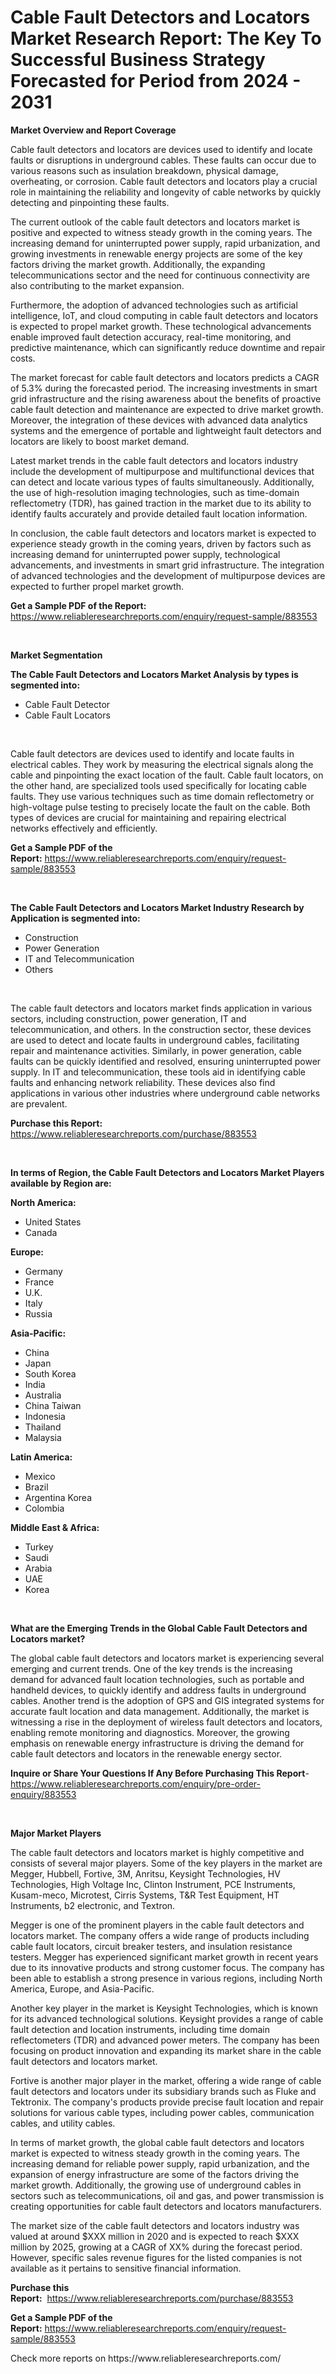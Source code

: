 <p><h1>Cable Fault Detectors and Locators Market Research Report: The Key To Successful Business Strategy Forecasted for Period from 2024 - 2031</h1></p><p><strong>Market Overview and Report Coverage</strong></p>
<p><p>Cable fault detectors and locators are devices used to identify and locate faults or disruptions in underground cables. These faults can occur due to various reasons such as insulation breakdown, physical damage, overheating, or corrosion. Cable fault detectors and locators play a crucial role in maintaining the reliability and longevity of cable networks by quickly detecting and pinpointing these faults.</p><p>The current outlook of the cable fault detectors and locators market is positive and expected to witness steady growth in the coming years. The increasing demand for uninterrupted power supply, rapid urbanization, and growing investments in renewable energy projects are some of the key factors driving the market growth. Additionally, the expanding telecommunications sector and the need for continuous connectivity are also contributing to the market expansion.</p><p>Furthermore, the adoption of advanced technologies such as artificial intelligence, IoT, and cloud computing in cable fault detectors and locators is expected to propel market growth. These technological advancements enable improved fault detection accuracy, real-time monitoring, and predictive maintenance, which can significantly reduce downtime and repair costs.</p><p>The market forecast for cable fault detectors and locators predicts a CAGR of 5.3% during the forecasted period. The increasing investments in smart grid infrastructure and the rising awareness about the benefits of proactive cable fault detection and maintenance are expected to drive market growth. Moreover, the integration of these devices with advanced data analytics systems and the emergence of portable and lightweight fault detectors and locators are likely to boost market demand.</p><p>Latest market trends in the cable fault detectors and locators industry include the development of multipurpose and multifunctional devices that can detect and locate various types of faults simultaneously. Additionally, the use of high-resolution imaging technologies, such as time-domain reflectometry (TDR), has gained traction in the market due to its ability to identify faults accurately and provide detailed fault location information.</p><p>In conclusion, the cable fault detectors and locators market is expected to experience steady growth in the coming years, driven by factors such as increasing demand for uninterrupted power supply, technological advancements, and investments in smart grid infrastructure. The integration of advanced technologies and the development of multipurpose devices are expected to further propel market growth.</p></p>
<p><strong>Get a Sample PDF of the Report:</strong> <a href="https://www.reliableresearchreports.com/enquiry/request-sample/883553">https://www.reliableresearchreports.com/enquiry/request-sample/883553</a></p>
<p>&nbsp;</p>
<p><strong>Market Segmentation</strong></p>
<p><strong>The Cable Fault Detectors and Locators Market Analysis by types is segmented into:</strong></p>
<p><ul><li>Cable Fault Detector</li><li>Cable Fault Locators</li></ul></p>
<p>&nbsp;</p>
<p><p>Cable fault detectors are devices used to identify and locate faults in electrical cables. They work by measuring the electrical signals along the cable and pinpointing the exact location of the fault. Cable fault locators, on the other hand, are specialized tools used specifically for locating cable faults. They use various techniques such as time domain reflectometry or high-voltage pulse testing to precisely locate the fault on the cable. Both types of devices are crucial for maintaining and repairing electrical networks effectively and efficiently.</p></p>
<p><strong>Get a Sample PDF of the Report:</strong>&nbsp;<a href="https://www.reliableresearchreports.com/enquiry/request-sample/883553">https://www.reliableresearchreports.com/enquiry/request-sample/883553</a></p>
<p>&nbsp;</p>
<p><strong>The Cable Fault Detectors and Locators Market Industry Research by Application is segmented into:</strong></p>
<p><ul><li>Construction</li><li>Power Generation</li><li>IT and Telecommunication</li><li>Others</li></ul></p>
<p>&nbsp;</p>
<p><p>The cable fault detectors and locators market finds application in various sectors, including construction, power generation, IT and telecommunication, and others. In the construction sector, these devices are used to detect and locate faults in underground cables, facilitating repair and maintenance activities. Similarly, in power generation, cable faults can be quickly identified and resolved, ensuring uninterrupted power supply. In IT and telecommunication, these tools aid in identifying cable faults and enhancing network reliability. These devices also find applications in various other industries where underground cable networks are prevalent.</p></p>
<p><strong>Purchase this Report:</strong>&nbsp; <a href="https://www.reliableresearchreports.com/purchase/883553">https://www.reliableresearchreports.com/purchase/883553</a></p>
<p>&nbsp;</p>
<p><strong>In terms of Region, the Cable Fault Detectors and Locators Market Players available by Region are:</strong></p>
<p>
    <p> <strong> North America: </strong>
        <ul>
            <li>United States</li>
            <li>Canada</li>
        </ul>
        </p> 
    <p> <strong> Europe: </strong>
        <ul>
            <li>Germany</li>
            <li>France</li>
            <li>U.K.</li>
            <li>Italy</li>
            <li>Russia</li>
        </ul>
        </p> 
    <p> <strong> Asia-Pacific: </strong>
        <ul>
            <li>China</li>
            <li>Japan</li>
            <li>South Korea</li>
            <li>India</li>
            <li>Australia</li>
            <li>China Taiwan</li>
            <li>Indonesia</li>
            <li>Thailand</li>
            <li>Malaysia</li>
        </ul>
        </p> 
    <p> <strong> Latin America: </strong>
        <ul>
            <li>Mexico</li>
            <li>Brazil</li>
            <li>Argentina Korea</li>
            <li>Colombia</li>
        </ul>
        </p> 
    <p> <strong> Middle East & Africa: </strong>
        <ul>
            <li>Turkey</li>
            <li>Saudi</li>
            <li>Arabia</li>
            <li>UAE</li>
            <li>Korea</li>
        </ul>
    </p>
    </p>
<p>&nbsp;</p>
<p><strong>What are the Emerging Trends in the Global Cable Fault Detectors and Locators market?</strong></p>
<p><p>The global cable fault detectors and locators market is experiencing several emerging and current trends. One of the key trends is the increasing demand for advanced fault location technologies, such as portable and handheld devices, to quickly identify and address faults in underground cables. Another trend is the adoption of GPS and GIS integrated systems for accurate fault location and data management. Additionally, the market is witnessing a rise in the deployment of wireless fault detectors and locators, enabling remote monitoring and diagnostics. Moreover, the growing emphasis on renewable energy infrastructure is driving the demand for cable fault detectors and locators in the renewable energy sector.</p></p>
<p><strong>Inquire or Share Your Questions If Any Before Purchasing This Report</strong>- <a href="https://www.reliableresearchreports.com/enquiry/pre-order-enquiry/883553">https://www.reliableresearchreports.com/enquiry/pre-order-enquiry/883553</a></p>
<p>&nbsp;</p>
<p><strong>Major Market Players</strong></p>
<p><p>The cable fault detectors and locators market is highly competitive and consists of several major players. Some of the key players in the market are Megger, Hubbell, Fortive, 3M, Anritsu, Keysight Technologies, HV Technologies, High Voltage Inc, Clinton Instrument, PCE Instruments, Kusam-meco, Microtest, Cirris Systems, T&R Test Equipment, HT Instruments, b2 electronic, and Textron.</p><p>Megger is one of the prominent players in the cable fault detectors and locators market. The company offers a wide range of products including cable fault locators, circuit breaker testers, and insulation resistance testers. Megger has experienced significant market growth in recent years due to its innovative products and strong customer focus. The company has been able to establish a strong presence in various regions, including North America, Europe, and Asia-Pacific.</p><p>Another key player in the market is Keysight Technologies, which is known for its advanced technological solutions. Keysight provides a range of cable fault detection and location instruments, including time domain reflectometers (TDR) and advanced power meters. The company has been focusing on product innovation and expanding its market share in the cable fault detectors and locators market. </p><p>Fortive is another major player in the market, offering a wide range of cable fault detectors and locators under its subsidiary brands such as Fluke and Tektronix. The company's products provide precise fault location and repair solutions for various cable types, including power cables, communication cables, and utility cables.</p><p>In terms of market growth, the global cable fault detectors and locators market is expected to witness steady growth in the coming years. The increasing demand for reliable power supply, rapid urbanization, and the expansion of energy infrastructure are some of the factors driving the market growth. Additionally, the growing use of underground cables in sectors such as telecommunications, oil and gas, and power transmission is creating opportunities for cable fault detectors and locators manufacturers.</p><p>The market size of the cable fault detectors and locators industry was valued at around $XXX million in 2020 and is expected to reach $XXX million by 2025, growing at a CAGR of XX% during the forecast period. However, specific sales revenue figures for the listed companies is not available as it pertains to sensitive financial information.</p></p>
<p><strong>Purchase this Report:</strong>&nbsp;&nbsp;<a href="https://www.reliableresearchreports.com/purchase/883553">https://www.reliableresearchreports.com/purchase/883553</a></p>
<p></p>
<p><strong>Get a Sample PDF of the Report:</strong>&nbsp;<a href="https://www.reliableresearchreports.com/enquiry/request-sample/883553">https://www.reliableresearchreports.com/enquiry/request-sample/883553</a></p>
<p>Check more reports on https://www.reliableresearchreports.com/</p>